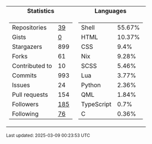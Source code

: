 
<table>
  <tr align="center">
    <td><b>Statistics</b></td>
    <td><b>Languages</b></td>
  </tr>
  <tr valign="top">
    <td>
      <table>
        <tr><td>Repositories</td><td><a href="https://github.com/Ruixi-rebirth?tab=repositories">39</a></td></tr>
        <tr><td>Gists</td><td><a href="https://gist.github.com/Ruixi-rebirth">0</a></td></tr>
        <tr><td>Stargazers</td><td>899</td></tr>
        <tr><td>Forks</td><td>61</td></tr>
        <tr><td>Contributed to</td><td>10</td></tr>
        <tr><td>Commits</td><td>993</td></tr>
        <tr><td>Issues</td><td>24</td></tr>
        <tr><td>Pull requests</td><td>154</td></tr>
        <tr><td>Followers</td><td><a href="https://github.com/Ruixi-rebirth?tab=followers">185</a></td></tr>
        <tr><td>Following</td><td><a href="https://github.com/Ruixi-rebirth?tab=following">76</a></td></tr>
      </table>
    </td>
    <td>
      <table>
        <tr><td>Shell</td><td>55.67%</td></tr>
<tr><td>HTML</td><td>10.37%</td></tr>
<tr><td>CSS</td><td>9.4%</td></tr>
<tr><td>Nix</td><td>9.28%</td></tr>
<tr><td>SCSS</td><td>5.46%</td></tr>
<tr><td>Lua</td><td>3.77%</td></tr>
<tr><td>Python</td><td>2.36%</td></tr>
<tr><td>QML</td><td>1.84%</td></tr>
<tr><td>TypeScript</td><td>0.7%</td></tr>
<tr><td>C</td><td>0.36%</td></tr>
      </table>
    </td>
  </tr>
</table>

<sub>Last updated: 2025-03-09 00:23:53 UTC</sub>
